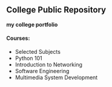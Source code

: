<!-- 11:07:52 18-09-2021, Saturday @ September  -->
## College Public Repository

**my college portfolio**


#### Courses:

- Selected Subjects
- Python 101
- Introduction to Networking 
- Software Engineering 
- Multimedia System Development
